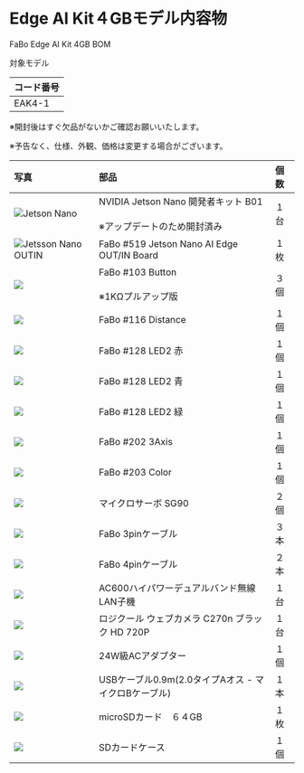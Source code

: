 # Edge AI Kit４GBモデル内容物

FaBo Edge AI Kit 4GB BOM

対象モデル

|コード番号|
|:--|
|EAK4-1|

※開封後はすぐ欠品がないかご確認お願いいたします。

※予告なく、仕様、外観、価格は変更する場合がございます。

写真|部品|個数|
|:--|:--|:--|
|![Jetson Nano](./img/jetsonnano4gb.jpg)|NVIDIA Jetson Nano 開発者キット B01<br><br>※アップデートのため開封済み|１台|
|![Jetsson Nano OUTIN](./img/519jetson_outin_400.jpg)|FaBo #519 Jetson Nano AI Edge OUT/IN Board|１枚|
|![](./img/103_BUT.jpg)|FaBo #103 Button<br><br>※1KΩプルアップ版|３個|
|![](./img/Distance116_400.jpg)|FaBo #116 Distance|１個|
|![](./img/128_LED2_R_400.jpg)|FaBo #128 LED2 赤|１個|
|![](./img/128_LED2_B_400.jpg)|FaBo #128 LED2 青|１個|
|![](./img/128_LED2_G_400.jpg)|FaBo #128 LED2 緑|１個|
|![](./img/202_3AIX.jpg)|FaBo #202 3Axis|１個|
|![](./img/fabo203_400.jpg)|FaBo #203 Color|１個|
|![](./img/sg90_400.jpg)|マイクロサーボ SG90|２個|
|![](./img/fabo3pin_400.jpg)|FaBo 3pinケーブル|３本|
|![](./img/fabo4pin_400.jpg)|FaBo 4pinケーブル|２本|
|![](./img/ac600highPower_400.jpg)|AC600ハイパワーデュアルバンド無線LAN子機|１台|
|![](./img/logicam_400.jpg)|ロジクール ウェブカメラ C270n ブラック HD 720P|１台|
|![](./img/4G_AC_Adaptor.jpg)|24W級ACアダプター|１個|
|![](./img/usb_400.jpg)|USBケーブル0.9m(2.0タイプAオス - マイクロBケーブル)|１本|
|![](./img/sccard_400.jpg)|microSDカード　６４GB|１枚|
|![](./img/cardcase_400.jpg)|SDカードケース|１個|
